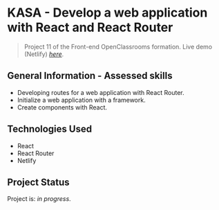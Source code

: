# KASA - Develop a web application with React and React Router 

> Project 11 of the Front-end OpenClassrooms formation.
> Live demo (Netlify) [_here_](https://oc-p11-kasa.netlify.app/).

## General Information - Assessed skills
- Developing routes for a web application with React Router.
- Initialize a web application with a framework.
- Create components with React.

## Technologies Used
- React
- React Router
- Netlify


## Project Status
Project is: _in progress_.
